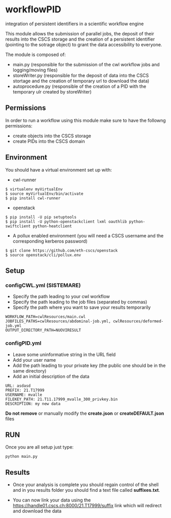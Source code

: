 # workflowPID
integration of persistent identifiers in a scientific workflow engine


This module allows the submission of parallel jobs, the deposit of their results into the CSCS storage and the creation of a persistent identifier (pointing to the sotrage object) to grant the data accessibility to everyone.


The module is composed of:
* main.py (responsible for the submission of the cwl workflow jobs and logging/moving files)
* storeWriter.py (responsible for the deposit of data into the CSCS stortage and the creation of temporary url to download the data)
* autoprocedure.py (responsible of the creation of a PID with the temporary ulr created by storeWriter)

## Permissions

In order to run a workflow using this module make sure to have the followng permissions:
* create objects into the CSCS storage
* create PIDs into the CSCS domain

## Environment

You should have a virtual environment set up with:
* cwl-runner
```
$ virtualenv myVirtualEnv
$ source myVirtualEnv/bin/activate
$ pip install cwl-runner 
```

* openstack
```
$ pip install -U pip setuptools
$ pip install -U python-openstackclient lxml oauthlib python-swiftclient python-heatclient
```


* A pollux enabled environment (you will need a CSCS username and the corresponding kerberos password)

```
$ git clone https://github.com/eth-cscs/openstack
$ source openstack/cli/pollux.env
```

## Setup

### configCWL.yml (SISTEMARE)

* Specify the path leading to your cwl workflow
* Specify the path leading to the job files (separated by commas)
* Specify the path where you want to save your results temporarily
```
WORKFLOW_PATH=cwlResources/main.cwl
JOBFILES_PATHS=cwlResources/abdominal-job.yml, cwlResources/deformed-job.yml
OUTPUT_DIRECTORY_PATH=NUOVIRESULT
```

### configPID.yml 

* Leave some uninformative string in the URL field
* Add your user name
* Add the path leading to your private key (the public one should be in the same directory)
* Add an initial description of the data

```
URL: asdasd
PREFIX: 21.T17999
USERNAME: mvalle
FILEKEY_PATH: 21.T11.17999_mvalle_300_privkey.bin 
DESCRIPTION: my new data
```
**Do not remove** or manually modify the **create.json** or **createDEFAULT.json** files

## RUN

Once you are all setup just type:

```
python main.py
```

## Results

* Once your analysis is complete you should regain control of the shell and in you results folder you should find a text file called **suffixes.txt**.

* You can now link your data using the https://handle01.cscs.ch:8000/21.T17999/suffix link which will redirect and download the data


